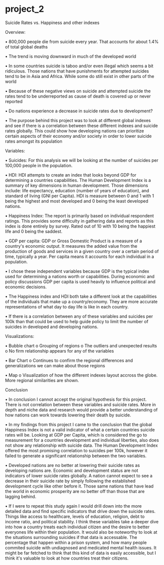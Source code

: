 # project_2

Suicide Rates vs. Happiness and other indexes

Overview: 

•	800,000 people die from suicide every year. That accounts for about 1.4% of total global deaths

•	The trend is moving downward in much of the developed world

•	In some countries suicide is taboo and/or even illegal which seems a bit ridiculous. Those nations that have punishments for attempted suicides tend to be in Asia and Africa. While some do still exist in other parts of the world

•	Because of these negative views on suicide and attempted suicide the rates tend to be underreported as cause of death is covered up or never reported

•	Do nations experience a decrease in suicide rates due to development?

•	The purpose behind this project was to look at different global indexes and see if there is a correlation between these different indexes and suicide rates globally. This could show how developing nations can prioritize certain aspects of their economy and/or society in order to lower suicide rates amongst its population

Variables:

•	Suicides: For this analysis we will be looking at the number of suicides per 100,000 people in the population.

•	HDI: HDI attempts to create an index that looks beyond GDP for determining a countries capabilities. The Human Development Index is a summary of key dimensions in human development. Those dimensions include: life expectancy, education (number of years of education), and standard of living (GNI per Capita). HDI is measure between 0 and 1 with 1 being the highest and most developed and 0 being the least developed nations.

•	Happiness Index: The report is primarily based on individual respondent ratings. This provides some difficulty in gathering data and reports as this index is done entirely by survey. Rated out of 10 with 10 being the happiest life and 0 being the saddest.

•	GDP per capita: GDP or Gross Domestic Product is a measure of a country's economic output. It measures the added value from the production of goods and services in a given country over a certain period of time, typically a year. Per capita means it accounts for each individual in a population.

•	I chose these independent variables because GDP is the typical index used for determining a nations worth or capabilities. During economic and policy discussions GDP per capita is used heavily to influence political and economic decisions.

•	The Happiness index and HDI both take a different look at the capabilities of the individuals that make up a country/economy. They are more accurate representations of what day to day life is like in each country. 

•	If there is a correlation between any of these variables and suicides per 100k than that could be used to help guide policy to limit the number of suicides in developed and developing nations.

Visualizations:

•	Bubble chart
  o	Grouping of regions
  o	The outliers and unexpected results
  o	No firm relationship appears for any of the variables

•	Bar Chart
  o	Continues to confirm the regional differences and generalizations we can make about those regions

•	Map
  o	Visualization of how the different indexes layout accross the globe. More regional similarities are shown. 

Conclusion

•	In conclusion I cannot accept the original hypothesis for this project. There is not correlation between these variables and suicide rates. More in depth and niche data and research would provide a better understanding of how nations can work towards lowering their death by suicide.

•	In my findings from this project I came to the conclusion that the global Happiness Index is not a valid indicator of what a certain countries suicide rates will be. Looking at GDP per Capita, which is considered the go to measurement for a countries development and individual liberties, also does not show any relationship with suicide data. The Human Development Index offered the most promising correlation to suicides per 100k, however it failed to generate a significant relationship between the two variables.

•	Developed nations are no better at lowering their suicide rates as developing nations are. Economic and development status are not indicators of lower suicide rates globally. A nation cannot expect to see a decrease in their suicide rate by simply following the established development cycle like other before it. Those same nations that have lead the world in economic prosperity are no better off than those that are lagging behind.

•	If I were to repeat this study again I would drill down into the more detailed data and find specific indicators that drive down the suicide rates. Things like access to healthcare, levels of education, religion, debt to income ratio, and political stability. I think these variables take a deeper dive into how a country treats each individual citizen and the desire to better everyones life within their population. It would also be noteworthy to look at the situations surrounding suicides if that data is accessable. The percentage that happen within a prison system, and how many people commited suicide with undiagnosed and medicated mental health issues. It might be far fetched to think that this kind of data is easily accessible, but I think it's valuable to look at how countries treat their citizens.


